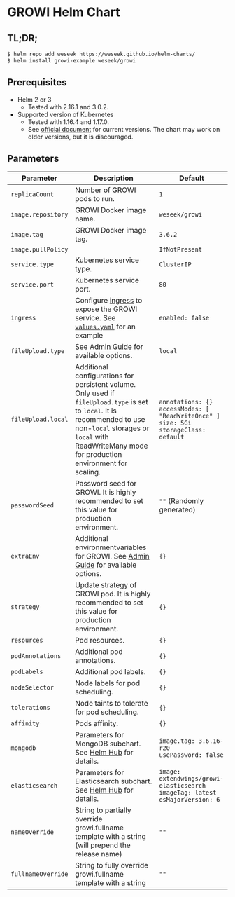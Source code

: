 # GROWI Helm Chart

## TL;DR;
```bash
$ helm repo add weseek https://weseek.github.io/helm-charts/
$ helm install growi-example weseek/growi
```

## Prerequisites
* Helm 2 or 3
   * Tested with 2.16.1 and 3.0.2.
* Supported version of Kubernetes
   * Tested with 1.16.4 and 1.17.0.
   * See [official document](https://github.com/kubernetes/sig-release/blob/master/releases/patch-releases.md) for current versions. The chart may work on older versions, but it is discouraged.

## Parameters

| Parameter        | Description                                                                                                                                                                                                                 | Default                                                                                              |
| ---------------- | --------------------------------------------------------------------------------------------------------------------------------------------------------------------------------------------------------------------------- | ---------------------------------------------------------------------------------------------------- |
| `replicaCount`     | Number of GROWI pods to run.                                                                                                                                                                                                | `1`                                                                                                  |
| `image.repository` | GROWI Docker image name.                                                                                                                                                                                                    | `weseek/growi`                                                                                       |
| `image.tag`        | GROWI Docker image tag.                                                                                                                                                                                                     | `3.6.2`                                                                                              |
| `image.pullPolicy` |                                                                                                                                                                                                                             | `IfNotPresent`                                                                                       |
| `service.type`     | Kubernetes service type.                                                                                                                                                                                                    | `ClusterIP`                                                                                          |
| `service.port`     | Kubernetes service port.                                                                                                                                                                                                    | `80`                                                                                                 |
| `ingress`          | Configure [ingress](https://kubernetes.io/docs/concepts/services-networking/ingress/) to expose the GROWI service. See [`values.yaml`](./values.yaml) for an example                                                        | `enabled: false`                                                                                     |
| `fileUpload.type`  | See [Admin Guide](https://docs.growi.org/en/admin-guide/admin-cookbook/attachment.html#file-upload-destination) for available options.                                                                                      | `local`                                                                                              |
| `fileUpload.local` | Additional configurations for persistent volume. Only used if `fileUpload.type` is set to `local`. It is recommended to use non-`local` storages or `local` with ReadWriteMany mode for production environment for scaling. | `annotations: {}`<br> `accessModes: [ "ReadWriteOnce" ]`<br> `size: 5Gi`<br> `storageClass: default` |
| `passwordSeed`   | Password seed for GROWI. It is highly recommended to set this value for production environment.                                                                                                                             | `""` (Randomly generated)                                                                            |
| `extraEnv`         | Additional environmentvariables for GROWI. See [Admin Guide](https://docs.growi.org/en/admin-guide/admin-cookbook/env-vars.html) for available options.                                                                     | `{}`                                                                                                 |
| `strategy`         | Update strategy of GROWI pod. It is highly recommended to set this value for production environment.                                                                                                                        | `{}`                                                                                                 |
| `resources`        | Pod resources.                                                                                                                                                                                                              | `{}`                                                                                                 |
| `podAnnotations`   | Additional pod annotations.                                                                                                                                                                                                 | `{}`                                                                                                 |
| `podLabels`        | Additional pod labels.                                                                                                                                                                                                      | `{}`                                                                                                 |
| `nodeSelector`     | Node labels for pod scheduling.                                                                                                                                                                                             | `{}`                                                                                                 |
| `tolerations`      | Node taints to tolerate for pod scheduling.                                                                                                                                                                                 | `{}`                                                                                                 |
| `affinity`         | Pods affinity.                                                                                                                                                                                                              | `{}`                                                                                                 |
| `mongodb`          | Parameters for MongoDB subchart. See [Helm Hub](https://hub.helm.sh/charts/stable/mongodb) for details.                                                                                                                     | `image.tag: 3.6.16-r20`<br> `usePassword: false`                                                     |
| `elasticsearch`    | Parameters for Elasticsearch subchart. See [Helm Hub](https://hub.helm.sh/charts/elastic/elasticsearch) for details.                                                                                                        | `image: extendwings/growi-elasticsearch`<br> `imageTag: latest`<br> `esMajorVersion: 6`              |
| `nameOverride`     | String to partially override growi.fullname template with a string (will prepend the release name)                                                                                                                          | `""`                                                                                                 |
| `fullnameOverride` | String to fully override growi.fullname template with a string                                                                                                                                                              | `""`                                                                                                 |
